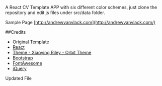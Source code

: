 A React CV Template APP with six different color schemes, just clone the repository and edit js files under src/data folder.

Sample Page
[http://andrewvanvlack.com](http://andrewvanvlack.com/)

##Credits
- [Original Template](https://github.com/sbayd/react-cv-template)
- [React](https://facebook.github.io/react/)
- [Theme -  Xiaoying Riley - Orbit Theme](https://github.com/xriley/)
- [Bootstrap](http://getbootstrap.com/)
- [FontAwesome](http://fortawesome.github.io/Font-Awesome/)
- [jQuery](http://jquery.com/)

Updated File